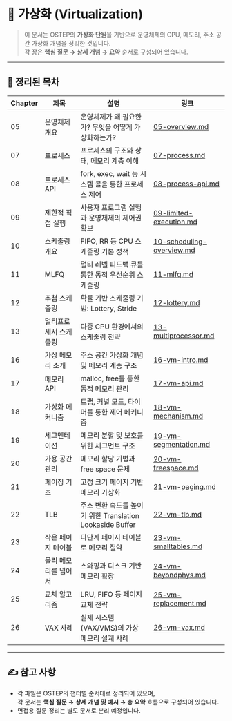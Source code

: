 # 🧠 가상화 (Virtualization)

> 이 문서는 OSTEP의 **가상화 단원**을 기반으로 운영체제의 CPU, 메모리, 주소 공간 가상화 개념을 정리한 것입니다.  
> 각 장은 **핵심 질문 → 상세 개념 → 요약** 순서로 구성되어 있습니다.

---

## 📂 정리된 목차

| Chapter | 제목 | 설명 | 링크 |
|---------|------|------|------|
| 05 | 운영체제 개요 | 운영체제가 왜 필요한가? 무엇을 어떻게 가상화하는가? | [05-overview.md](./05-overview.md) |
| 07 | 프로세스 | 프로세스의 구조와 상태, 메모리 계층 이해 | [07-process.md](./07-process.md) |
| 08 | 프로세스 API | fork, exec, wait 등 시스템 콜을 통한 프로세스 제어 | [08-process-api.md](./08-process-api.md) |
| 09 | 제한적 직접 실행 | 사용자 프로그램 실행과 운영체제의 제어권 확보 | [09-limited-execution.md](./09-limited-execution.md) |
| 10 | 스케줄링 개요 | FIFO, RR 등 CPU 스케줄링 기본 정책 | [10-scheduling-overview.md](./10-scheduling-overview.md) |
| 11 | MLFQ | 멀티 레벨 피드백 큐를 통한 동적 우선순위 스케줄링 | [11-mlfq.md](./11-mlfq.md) |
| 12 | 추첨 스케줄링 | 확률 기반 스케줄링 기법: Lottery, Stride | [12-lottery.md](./12-lottery.md) |
| 13 | 멀티프로세서 스케줄링 | 다중 CPU 환경에서의 스케줄링 전략 | [13-multiprocessor.md](./13-multiprocessor.md) |
| 16 | 가상 메모리 소개 | 주소 공간 가상화 개념 및 메모리 계층 구조 | [16-vm-intro.md](./16-vm-intro.md) |
| 17 | 메모리 API | malloc, free를 통한 동적 메모리 관리 | [17-vm-api.md](./17-vm-api.md) |
| 18 | 가상화 메커니즘 | 트랩, 커널 모드, 타이머를 통한 제어 메커니즘 | [18-vm-mechanism.md](./18-vm-mechanism.md) |
| 19 | 세그멘테이션 | 메모리 분할 및 보호를 위한 세그먼트 구조 | [19-vm-segmentation.md](./19-vm-segmentation.md) |
| 20 | 가용 공간 관리 | 메모리 할당 기법과 free space 문제 | [20-vm-freespace.md](./20-vm-freespace.md) |
| 21 | 페이징 기초 | 고정 크기 페이지 기반 메모리 가상화 | [21-vm-paging.md](./21-vm-paging.md) |
| 22 | TLB | 주소 변환 속도를 높이기 위한 Translation Lookaside Buffer | [22-vm-tlb.md](./22-vm-tlb.md) |
| 23 | 작은 페이지 테이블 | 다단계 페이지 테이블로 메모리 절약 | [23-vm-smalltables.md](./23-vm-smalltables.md) |
| 24 | 물리 메모리를 넘어서 | 스와핑과 디스크 기반 메모리 확장 | [24-vm-beyondphys.md](./24-vm-beyondphys.md) |
| 25 | 교체 알고리즘 | LRU, FIFO 등 페이지 교체 전략 | [25-vm-replacement.md](./25-vm-replacement.md) |
| 26 | VAX 사례 | 실제 시스템(VAX/VMS)의 가상 메모리 설계 사례 | [26-vm-vax.md](./26-vm-vax.md) |

---

## ✍️ 참고 사항

- 각 파일은 OSTEP의 챕터별 순서대로 정리되어 있으며,  
  각 문서는 **핵심 질문 → 상세 개념 및 예시 → 총 요약** 흐름으로 구성되어 있습니다.
- 면접용 질문 정리는 별도 문서로 분리 예정입니다.
